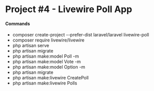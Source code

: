 # Project #4 - Livewire Poll App

#### Commands
- composer create-project --prefer-dist laravel/laravel livewire-poll
- composer require livewire/livewire
- php artisan serve
- php artisan migrate
- php artisan make:model Poll -m
- php artisan make:model Vote -m
- php artisan make:model Option -m
- php artisan migrate
- php artisan make:livewire CreatePoll
- php artisan make:livewire Polls
